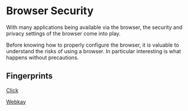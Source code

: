 # Browser Security

With many applications being available via the browser, the security and privacy settings of the browser come into play.

Before knowing how to properly configure the browser, it is valuable to understand the risks of using a browser. In particular interesting is what happens without precautions.

## Fingerprints

[Click](https://clickclickclick.click/)

[Webkay](http://webkay.robinlinus.com/)
